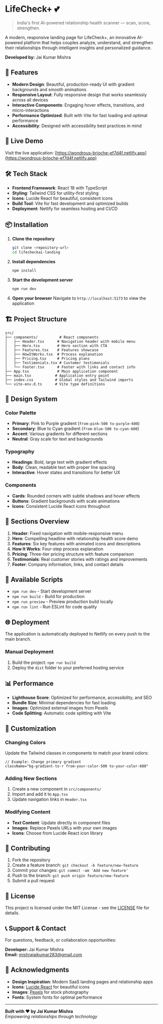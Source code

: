 # LifeCheck+ 💕

> India's first AI-powered relationship health scanner — scan, score, strengthen.

A modern, responsive landing page for LifeCheck+, an innovative AI-powered platform that helps couples analyze, understand, and strengthen their relationships through intelligent insights and personalized guidance.

**Developed by:** Jai Kumar Mishra

## 🌟 Features

- **Modern Design**: Beautiful, production-ready UI with gradient backgrounds and smooth animations
- **Responsive Layout**: Fully responsive design that works seamlessly across all devices
- **Interactive Components**: Engaging hover effects, transitions, and micro-interactions
- **Performance Optimized**: Built with Vite for fast loading and optimal performance
- **Accessibility**: Designed with accessibility best practices in mind

## 🚀 Live Demo

Visit the live application: [https://wondrous-brioche-ef7d4f.netlify.app](https://wondrous-brioche-ef7d4f.netlify.app)

## 🛠️ Tech Stack

- **Frontend Framework**: React 18 with TypeScript
- **Styling**: Tailwind CSS for utility-first styling
- **Icons**: Lucide React for beautiful, consistent icons
- **Build Tool**: Vite for fast development and optimized builds
- **Deployment**: Netlify for seamless hosting and CI/CD

## 📦 Installation

1. **Clone the repository**
   ```bash
   git clone <repository-url>
   cd lifecheckai-landing
   ```

2. **Install dependencies**
   ```bash
   npm install
   ```

3. **Start the development server**
   ```bash
   npm run dev
   ```

4. **Open your browser**
   Navigate to `http://localhost:5173` to view the application

## 🏗️ Project Structure

```
src/
├── components/          # React components
│   ├── Header.tsx      # Navigation header with mobile menu
│   ├── Hero.tsx        # Hero section with CTA
│   ├── Features.tsx    # Features showcase
│   ├── HowItWorks.tsx  # Process explanation
│   ├── Pricing.tsx     # Pricing plans
│   ├── Testimonials.tsx # Customer testimonials
│   └── Footer.tsx      # Footer with links and contact info
├── App.tsx             # Main application component
├── main.tsx           # Application entry point
├── index.css          # Global styles and Tailwind imports
└── vite-env.d.ts      # Vite type definitions
```

## 🎨 Design System

### Color Palette
- **Primary**: Pink to Purple gradient (`from-pink-500 to-purple-600`)
- **Secondary**: Blue to Cyan gradient (`from-blue-500 to-cyan-600`)
- **Accent**: Various gradients for different sections
- **Neutral**: Gray scale for text and backgrounds

### Typography
- **Headings**: Bold, large text with gradient effects
- **Body**: Clean, readable text with proper line spacing
- **Interactive**: Hover states and transitions for better UX

### Components
- **Cards**: Rounded corners with subtle shadows and hover effects
- **Buttons**: Gradient backgrounds with scale animations
- **Icons**: Consistent Lucide React icons throughout

## 📱 Sections Overview

1. **Header**: Fixed navigation with mobile-responsive menu
2. **Hero**: Compelling headline with relationship health score demo
3. **Features**: Six key features with animated icons and descriptions
4. **How It Works**: Four-step process explanation
5. **Pricing**: Three-tier pricing structure with feature comparison
6. **Testimonials**: Real customer stories with ratings and improvements
7. **Footer**: Company information, links, and contact details

## 🚀 Available Scripts

- `npm run dev` - Start development server
- `npm run build` - Build for production
- `npm run preview` - Preview production build locally
- `npm run lint` - Run ESLint for code quality

## 🌐 Deployment

The application is automatically deployed to Netlify on every push to the main branch.

### Manual Deployment
1. Build the project: `npm run build`
2. Deploy the `dist` folder to your preferred hosting service

## 📊 Performance

- **Lighthouse Score**: Optimized for performance, accessibility, and SEO
- **Bundle Size**: Minimal dependencies for fast loading
- **Images**: Optimized external images from Pexels
- **Code Splitting**: Automatic code splitting with Vite

## 🔧 Customization

### Changing Colors
Update the Tailwind classes in components to match your brand colors:
```tsx
// Example: Change primary gradient
className="bg-gradient-to-r from-your-color-500 to-your-color-600"
```

### Adding New Sections
1. Create a new component in `src/components/`
2. Import and add it to `App.tsx`
3. Update navigation links in `Header.tsx`

### Modifying Content
- **Text Content**: Update directly in component files
- **Images**: Replace Pexels URLs with your own images
- **Icons**: Choose from Lucide React icon library

## 🤝 Contributing

1. Fork the repository
2. Create a feature branch: `git checkout -b feature/new-feature`
3. Commit your changes: `git commit -am 'Add new feature'`
4. Push to the branch: `git push origin feature/new-feature`
5. Submit a pull request

## 📄 License

This project is licensed under the MIT License - see the [LICENSE](LICENSE) file for details.

## 📞 Support & Contact

For questions, feedback, or collaboration opportunities:

**Developer:** Jai Kumar Mishra  
**Email:** mishrajaikumar283@gmail.com

## 🙏 Acknowledgments

- **Design Inspiration**: Modern SaaS landing pages and relationship apps
- **Icons**: [Lucide React](https://lucide.dev/) for beautiful icons
- **Images**: [Pexels](https://pexels.com/) for stock photography
- **Fonts**: System fonts for optimal performance

---

**Built with ❤️ by Jai Kumar Mishra**  
*Empowering relationships through technology*